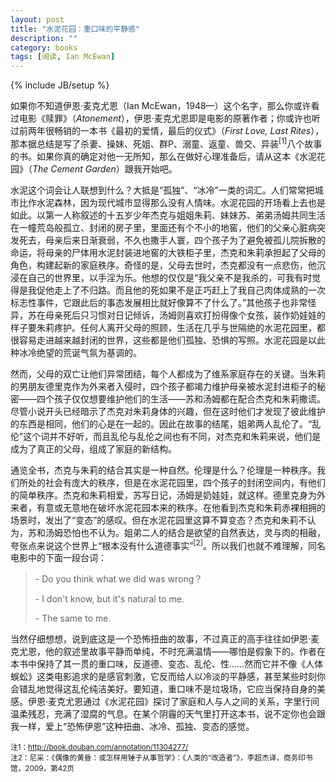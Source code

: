 ```yaml
---
layout: post
title: "水泥花园：重口味的平静感"
description: ""
category: books
tags: [阅读, Ian McEwan]
---
```

{% include JB/setup %}

如果你不知道伊恩·麦克尤恩（Ian McEwan，1948—）这个名字，那么你或许看过电影《赎罪》（*Atonement*），伊恩·麦克尤恩即是电影的原著作者；你或许也听过前两年很畅销的一本书《最初的爱情，最后的仪式》（*First Love, Last Rites*），那本据总结是写了杀妻、操妹、死姐、群P、溺童、返童、兽交、异装<sup>[1]</sup>八个故事的书。如果你真的确定对他一无所知，那么在做好心理准备后，请从这本《水泥花园》（*The Cement Garden*）跟我开始吧。

水泥这个词会让人联想到什么？大抵是“孤独”、“冰冷”一类的词汇。人们常常把城市比作水泥森林，因为现代城市显得那么没有人情味。水泥花园的开场看上去也是如此。以第一人称叙述的十五岁少年杰克与姐姐朱莉、妹妹苏、弟弟汤姆共同生活在一幢荒岛般孤立、封闭的房子里，里面还有个不小的地窖，他们的父亲心脏病突发死去，母亲后来日渐衰弱，不久也撒手人寰，四个孩子为了避免被孤儿院拆散的命运，将母亲的尸体用水泥封装进地窖的大铁柜子里，杰克和朱莉承担起了父母的角色，构建起新的家庭秩序。奇怪的是，父母去世时，杰克都没有一点悲伤，他沉浸在自己的世界里，以手淫为乐。他想的仅仅是“我父亲不是我杀的，可我有时觉得是我促他走上了不归路。而且他的死如果不是正巧赶上了我自己肉体成熟的一次标志性事件，它跟此后的事态发展相比就好像算不了什么了。”其他孩子也非常怪异，苏在母亲死后只习惯对日记倾诉，汤姆则喜欢打扮得像个女孩，装作奶娃娃的样子要朱莉疼护。任何人离开父母的照顾，生活在几乎与世隔绝的水泥花园里，都很容易走进越来越封闭的世界，这些都是他们孤独、恐惧的写照。水泥花园是以此种冰冷绝望的荒诞气氛为基调的。

然而，父母的双亡让他们异常团结，每个人都成为了维系家庭存在的关键。当朱莉的男朋友德里克作为外来者入侵时，四个孩子都竭力维护母亲被水泥封进柜子的秘密——四个孩子仅仅想要维护他们的生活——苏和汤姆都在配合杰克和朱莉撒谎。尽管小说开头已经暗示了杰克对朱莉身体的兴趣，但在这时他们才发现了彼此维护的东西是相同，他们的心是在一起的。因此在故事的结尾，姐弟两人乱伦了。“乱伦”这个词并不好听，而且乱伦与乱伦之间也有不同，对杰克和朱莉来说，他们是成为了真正的父母，组成了家庭的新结构。

通览全书，杰克与朱莉的结合其实是一种自然。伦理是什么？伦理是一种秩序。我们所处的社会有庞大的秩序，但是在水泥花园里，四个孩子的封闭空间内，有他们的简单秩序。杰克和朱莉相爱，苏写日记，汤姆是奶娃娃，就这样。德里克身为外来者，有意或无意地在破坏水泥花园本来的秩序。在他看到杰克和朱莉赤裸相拥的场景时，发出了“变态”的感叹。但在水泥花园里这算不算变态？杰克和朱莉不认为，苏和汤姆恐怕也不认为。姐弟二人的结合是欲望的自然表达，灵与肉的相融，夸张点来说这个世界上“根本没有什么道德事实”<sup>[2]</sup>。所以我们也就不难理解，同名电影中的下面一段台词：

> \- Do you think what we did was wrong？
>
> \- I don't know, but it's natural to me.
> 
> \- The same to me.

当然仔细想想，说到底这是一个恐怖扭曲的故事，不过真正的高手往往如伊恩·麦克尤恩，他的叙述里故事平静而单纯，不时充满温情——哪怕是假象下的。作者在本书中保持了其一贯的重口味，反道德、变态、乱伦、性……然而它并不像《人体蜈蚣》这类电影追求的是感官刺激，它反而给人以冷淡的平静感，甚至某些时刻你会错乱地觉得这乱伦纯洁美好。要知道，重口味不是垃圾场，它应当保持自身的美感。伊恩·麦克尤恩通过《水泥花园》探讨了家庭和人与人之间的关系，字里行间温柔残忍，充满了湿腐的气息。在某个阴霾的天气里打开这本书，说不定你也会跟我一样，爱上“恐怖伊恩”这种扭曲、冰冷、孤独、变态的感觉。

<small>注1：http://book.douban.com/annotation/11304277/</small>  
<small>注2：尼采：《偶像的黄昏：或怎样用锤子从事哲学》：《人类的“改造者”》，李超杰译，商务印书馆，2009，第42页</small>